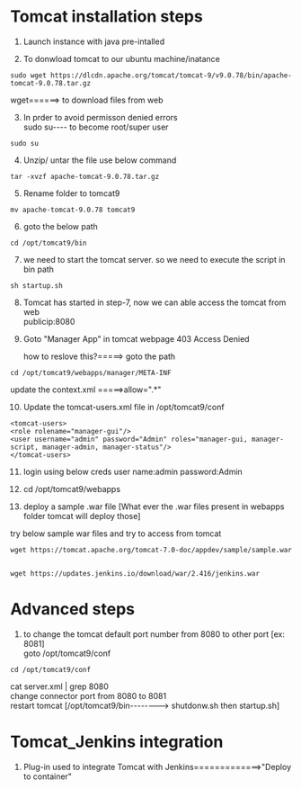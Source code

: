 # Tomcat installation steps

1. Launch instance with java pre-intalled

1. To donwload tomcat to our ubuntu machine/inatance 
```
sudo wget https://dlcdn.apache.org/tomcat/tomcat-9/v9.0.78/bin/apache-tomcat-9.0.78.tar.gz
```
wget======> to download files from web

3) In prder to avoid permisson denied errors <br/>
 sudo su---- to become root/super user
```
sudo su
```
4) Unzip/ untar the file use below command <br/>
```
tar -xvzf apache-tomcat-9.0.78.tar.gz
```
5) Rename folder to tomcat9 <br/>
```
mv apache-tomcat-9.0.78 tomcat9
```

6) goto the below path <br/>
```
cd /opt/tomcat9/bin
```

7) we need to start the tomcat server. so we need to execute the script in bin path <br/>
```
sh startup.sh
```

8) Tomcat has started in step-7, now we can able access the tomcat from web <br/>
   publicip:8080

9) Goto "Manager App" in tomcat webpage
   403 Access Denied
    
  	how to reslove this?=====> goto the path </br>
```
cd /opt/tomcat9/webapps/manager/META-INF
```
  update the context.xml =====>allow=".*"

10) Update the tomcat-users.xml file in /opt/tomcat9/conf
```
<tomcat-users>
<role rolename="manager-gui"/>
<user username="admin" password="Admin" roles="manager-gui, manager-script, manager-admin, manager-status"/>
</tomcat-users>
```

11) login using below creds
	user name:admin
	password:Admin

12) cd /opt/tomcat9/webapps

13) deploy a sample .war file  [What ever the .war files present in webapps folder tomcat will deploy those]

try below sample war files and try to access from tomcat
```
wget https://tomcat.apache.org/tomcat-7.0-doc/appdev/sample/sample.war
```
```

wget https://updates.jenkins.io/download/war/2.416/jenkins.war
```

# Advanced steps

1. to change the tomcat default port number from 8080 to other port [ex: 8081] <br/>
   	goto /opt/tomcat9/conf <br/>
    
```
cd /opt/tomcat9/conf
```
cat server.xml | grep 8080 <br/>
change connector port from 8080 to 8081 <br/>
restart tomcat [/opt/tomcat9/bin--------> shutdonw.sh then startup.sh] <br/> 


# Tomcat_Jenkins integration

1) Plug-in used to integrate Tomcat with Jenkins=============>"Deploy to container"
